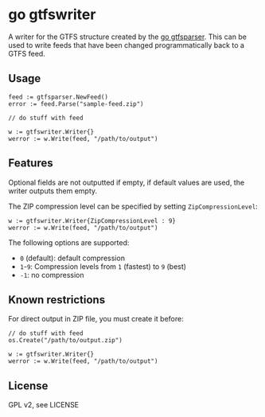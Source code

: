 # go gtfswriter

A writer for the GTFS structure created by the [go gtfsparser](https://github.com/patrickbr/gtfsparser). This can be used to write feeds that have been changed programmatically back to a GTFS feed.

## Usage
    feed := gtfsparser.NewFeed()
    error := feed.Parse("sample-feed.zip")

    // do stuff with feed

    w := gtfswriter.Writer{}
    werror := w.Write(feed, "/path/to/output")

## Features

Optional fields are not outputted if empty, if default values are used, the writer outputs them empty.

The ZIP compression level can be specified by setting `ZipCompressionLevel`:

    w := gtfswriter.Writer{ZipCompressionLevel : 9}
    werror := w.Write(feed, "/path/to/output")

The following options are supported:

* `0` (default): default compression
* `1`-`9`: Compression levels from `1` (fastest) to `9` (best)
* `-1`: no compression

## Known restrictions

For direct output in ZIP file, you must create it before: 

    // do stuff with feed
    os.Create("/path/to/output.zip")
    
    w := gtfswriter.Writer{}
    werror := w.Write(feed, "/path/to/output")

## License

GPL v2, see LICENSE
